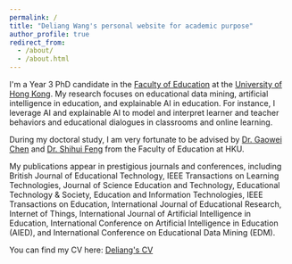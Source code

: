 ```yaml
---
permalink: /
title: "Deliang Wang's personal website for academic purpose"
author_profile: true
redirect_from: 
  - /about/
  - /about.html
---
```

I'm a Year 3 PhD candidate in the [Faculty of Education](https://web.edu.hku.hk/) at the [University of Hong Kong](https://www.hku.hk/). My research focuses on educational data mining, artificial intelligence in education, and explainable AI in education. For instance, I leverage AI and explainable AI to model and interpret learner and teacher behaviors and educational dialogues in classrooms and online learning.

During my doctoral study, I am very fortunate to be advised by [Dr. Gaowei Chen](https://web.edu.hku.hk/faculty-academics/gwchen) and [Dr. Shihui Feng](https://web.edu.hku.hk/faculty-academics/shihuife) from the Faculty of Education at HKU. 

My publications appear in prestigious journals and conferences, including British Journal of Educational Technology, IEEE Transactions on Learning Technologies, Journal of Science Education and Technology, Educational Technology & Society, Education and Information Technologies, IEEE Transactions on Education, International Journal of Educational Research, Internet of Things, International Journal of Artificial Intelligence in Education, International Conference on Artificial Intelligence in Education (AIED), and International Conference on Educational Data Mining (EDM).

You can find my CV here: [Deliang's CV](../assets/CV.pdf)

